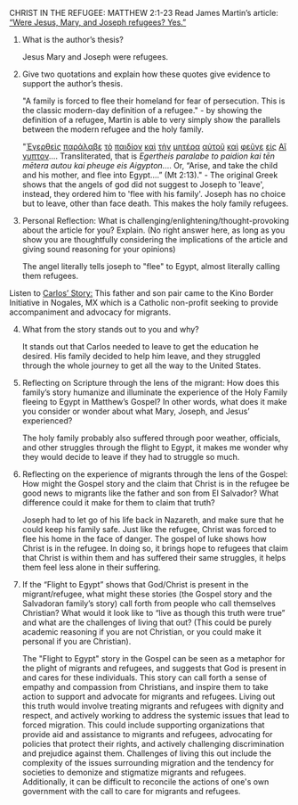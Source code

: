 CHRIST IN THE REFUGEE: MATTHEW 2:1-23
Read James Martin’s article: [“Were Jesus, Mary, and Joseph refugees? Yes.”](https://www.americamagazine.org/faith/2017/12/27/were-jesus-mary-and-joseph-refugees-yes) 

1.  What is the author’s thesis?  
      
      Jesus Mary and Joseph were refugees.
    
2.  Give two quotations and explain how these quotes give evidence to support the author’s thesis.  
      
      "A family is forced to flee their homeland for fear of persecution. This is the classic modern-day definition of a refugee." - by showing the definition of a refugee, Martin is able to very simply show the parallels between the modern refugee and the holy family.
      
      "[Ἐγερθεὶς](http://biblehub.com/greek/1453.htm) [παράλαβε](http://biblehub.com/greek/3880.htm) [τὸ](http://biblehub.com/greek/3588.htm) [παιδίον](http://biblehub.com/greek/3813.htm) [καὶ](http://biblehub.com/greek/2532.htm) [τὴν](http://biblehub.com/greek/3588.htm) [μητέρα](http://biblehub.com/greek/3384.htm) [αὐτοῦ](http://biblehub.com/greek/846.htm) [καὶ](http://biblehub.com/greek/2532.htm) [φεῦγε](http://biblehub.com/greek/5343.htm) [εἰς](http://biblehub.com/greek/1519.htm) [Αἴγυπτoν](http://biblehub.com/greek/125.htm).... Transliterated, that is _Egertheis paralabe to paidion kai tēn mētera autou kai pheuge eis Aigypton_.... Or, “Arise, and take the child and his mother, and flee into Egypt....” (Mt 2:13)." - The original Greek shows that the angels of god did not suggest to Joseph to 'leave', instead, they ordered him to 'flee with his family'. Joseph has no choice but to leave, other than face death. This makes the holy family refugees.
      

3.  Personal Reflection: What is challenging/enlightening/thought-provoking about the article for you? Explain. (No right answer here, as long as you show you are thoughtfully considering the implications of the article and giving sound reasoning for your opinions)  
      
      The angel literally tells joseph to "flee" to Egypt, almost literally calling them refugees. 
    

Listen to [Carlos’ Story:](https://drive.google.com/file/d/1RtRQL8ObRQTVd5nBMRBB2m1mcQ6cx9NO/view?usp=sharing) This father and son pair came to the Kino Border Initiative in Nogales, MX which is a Catholic non-profit seeking to provide accompaniment and advocacy for migrants. 

4.  What from the story stands out to you and why?  
      
      It stands out that Carlos needed to leave to get the education he desired. His family decided to help him leave, and they struggled through the whole journey to get all the way to the United States.
      

5.  Reflecting on Scripture through the lens of the migrant: How does this family’s story humanize and illuminate the experience of the Holy Family fleeing to Egypt in Matthew’s Gospel? In other words, what does it make you consider or wonder about what Mary, Joseph, and Jesus’ experienced?  
      
      The holy family probably also suffered through poor weather, officials, and other struggles through the flight to Egypt, it makes me wonder why they would decide to leave if they had to struggle so much. 
      

6.  Reflecting on the experience of migrants through the lens of the Gospel: How might the Gospel story and the claim that Christ is in the refugee be good news to migrants like the father and son from El Salvador? What difference could it make for them to claim that truth?  
      
      Joseph had to let go of his life back in Nazareth, and make sure that he could keep his family safe. Just like the refugee, Christ was forced to flee his home in the face of danger. The gospel of luke shows how Christ is in the refugee. In doing so, it brings hope to refugees that claim that Christ is within them and has suffered their same struggles, it helps them feel less alone in their suffering.
      

7.  If the “Flight to Egypt” shows that God/Christ is present in the migrant/refugee, what might these stories (the Gospel story and the Salvadoran family’s story) call forth from people who call themselves Christian? What would it look like to “live as though this truth were true” and what are the challenges of living that out? (This could be purely academic reasoning if you are not Christian, or you could make it personal if you are Christian).
	
	The "Flight to Egypt" story in the Gospel can be seen as a metaphor for the plight of migrants and refugees, and suggests that God is present in and cares for these individuals. This story can call forth a sense of empathy and compassion from Christians, and inspire them to take action to support and advocate for migrants and refugees. Living out this truth would involve treating migrants and refugees with dignity and respect, and actively working to address the systemic issues that lead to forced migration. This could include supporting organizations that provide aid and assistance to migrants and refugees, advocating for policies that protect their rights, and actively challenging discrimination and prejudice against them. Challenges of living this out include the complexity of the issues surrounding migration and the tendency for societies to demonize and stigmatize migrants and refugees. Additionally, it can be difficult to reconcile the actions of one's own government with the call to care for migrants and refugees.
	